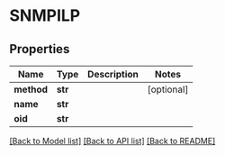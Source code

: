 # SNMPILP

## Properties
Name | Type | Description | Notes
------------ | ------------- | ------------- | -------------
**method** | **str** |  | [optional] 
**name** | **str** |  | 
**oid** | **str** |  | 

[[Back to Model list]](../README.md#documentation-for-models) [[Back to API list]](../README.md#documentation-for-api-endpoints) [[Back to README]](../README.md)


